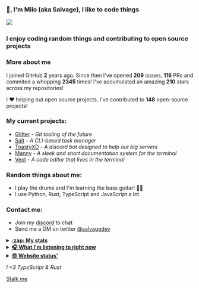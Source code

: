 ### 👋, I'm Milo (aka Salvage), I like to code things 

![](https://komarev.com/ghpvc/?username=Milo123459)

### I enjoy coding random things and contributing to open source projects

### More about me

I joined GitHub **2** years ago. Since then I've opened **209** issues, **116** PRs and commited a whopping **2345** times! I've accumulated an amazing **210** stars across my repositories!

I ♥ helping out open source projects. I've contributed to **148** open-source projects!

### My current projects:
* [Glitter](https://github.com/Milo123459/Glitter) - *Git tooling of the future*
* [Salt](https://github.com/Milo123459/salt) - *A CLI-based task manager*
* [ToastyXD](https://github.com/Shamil-FD/ToastyXD) - *A discord bot designed to help out big servers*
* [Manny](https://github.com/Milo123459/manny) - *A sleek and short documentation system for the terminal*
* [Vext](https://github.com/Milo123459/vext) - *A code editor that lives in the terminal*

### Random things about me:
* I play the drums and I'm learning the bass guitar! 🥁🎸
* I use Python, Rust, TypeScript and JavaScript a lot.

### Contact me:
* Join my [discord](https://discord.gg/3ucGCpa) to chat
* Send me a DM on twitter [@salvagedev](https://twitter.com/salvagedev)

<details>
<summary><u><b>:zap: My stats</b></u></summary>
<a href="https://github.com/Milo123459/Milo123459">
<img align="center" src="/github-metrics.svg" alt="Milo's github stats">
</a>
</details>

<details>
<summary> <u><b> 🎧 What I'm listening to right now </u></b></summary>
  
[![spotify-github-profile](https://spotify-github-profile.vercel.app/api/view?uid=ag4njzejamkgxd0nxc5br6s8n&cover_image=true&theme=novatorem)](https://spotify-github-profile.vercel.app/api/view?uid=ag4njzejamkgxd0nxc5br6s8n&redirect=true)
  
</details>

<details>
  <summary><u><b>😎 Website status'</b></u></summary>
  <img src="https://milo123459.github.io/downtime/status/1.1.1.1-443.svg"/>
  <img src="https://milo123459.github.io/downtime/status/hypixel.net-443.svg"/>
  <img src="https://milo123459.github.io/downtime/status/milo123459.vercel.app-443.svg" />
</details>

*I <3 TypeScript & Rust*

[Stalk me](https://gitstalk.netlify.app/Milo123459)
